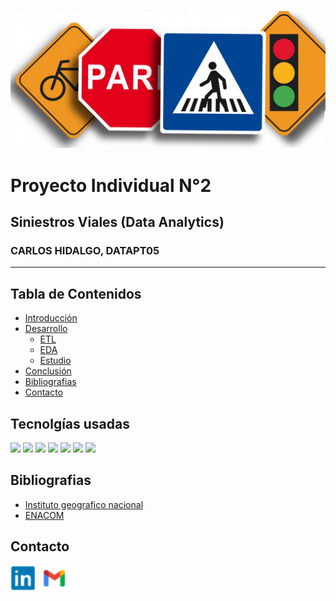 <p align="center"><img src="./imagenes/ed-vial_732_1296.jpg"></p>

# Proyecto Individual N°2

## Siniestros Viales (Data Analytics)

### CARLOS HIDALGO, DATAPT05

---

## **Tabla de Contenidos**

- [Introducción](#introducción)
- [Desarrollo](#desarrollo)
    - [ETL](#exploración-transformación-y-carga-etl)
    - [EDA](#análisis-exploratorio-eda)
    - [Estudio](#hilo-de-estudio)
- [Conclusión](#conclusión)
- [Bibliografias](#bibliografias)
- [Contacto](#contacto)

## **Tecnolgías usadas**

![](https://img.shields.io/static/v1?label=Python&message=3.11.6&color=brightgreen)
![](https://img.shields.io/static/v1?label=Pandas&message=2.0.3&color=brightgreen)
![](https://img.shields.io/static/v1?label=Matplotlib&message=3.7.2&color=brightgreen)
![](https://img.shields.io/static/v1?label=Seaborn&message=0.12.2&color=brightgreen)
![](https://img.shields.io/static/v1?label=Power+BI&message=Desktop&color=brightgreen)
![](https://img.shields.io/static/v1?label=MySQL+Workbench&message=8.0&color=brightgreen)
![](https://img.shields.io/static/v1?label=Excel&message=2010&color=brightgreen)













## Bibliografias
- [Instituto geografico nacional](https://www.estadisticaciudad.gob.ar/eyc/?p=28146)
- [ENACOM](https://www.baenegocios.com/negocios/El-desafio-de-la-Argentina-en-el-camino-de-la-fibra-optica-20200610-0092.html)

## Contacto

<div style="display: flex; align-items: center;">
  <a href="https://www.linkedin.com/in/carlos-hidalgo84/" style="margin-right: 10px;">
    <img src="./imagenes/linkedin.png" alt="LinkedIn" width="40" height="40">
  </a>
  <a href="mailto:hidalgo.carlos1984@gmail.com" style="margin-right: 10px;">
    <img src="./imagenes/gmail.png" alt="Gmail" width="40" height="40">
  </a>
</div>
